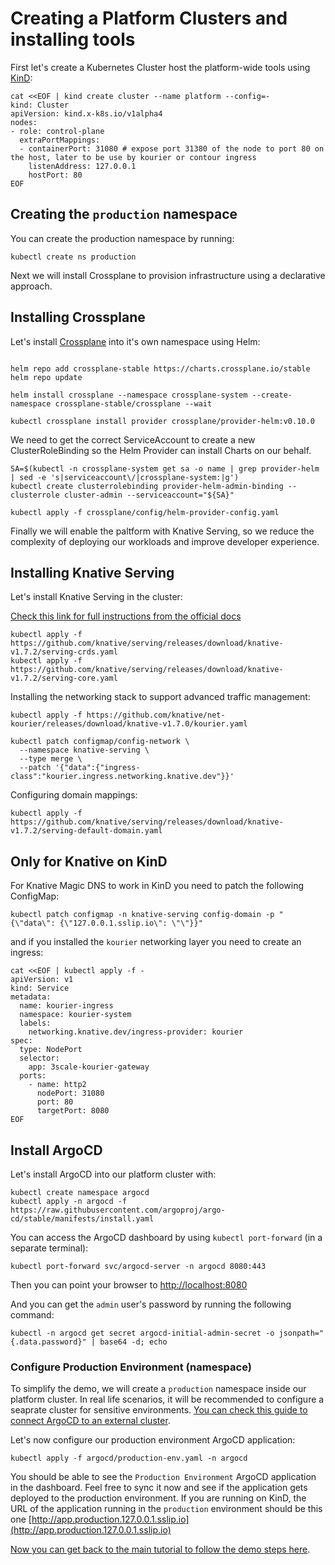 # Creating a Platform Clusters and installing tools

First let's create a Kubernetes Cluster host the platform-wide tools using [KinD](https://kind.sigs.k8s.io/):

```
cat <<EOF | kind create cluster --name platform --config=-
kind: Cluster
apiVersion: kind.x-k8s.io/v1alpha4
nodes:
- role: control-plane
  extraPortMappings:
  - containerPort: 31080 # expose port 31380 of the node to port 80 on the host, later to be use by kourier or contour ingress
    listenAddress: 127.0.0.1
    hostPort: 80
EOF
```

## Creating the `production` namespace

You can create the production namespace by running: 

```
kubectl create ns production
```

Next we will install Crossplane to provision infrastructure using a declarative approach.

## Installing Crossplane

Let's install [Crossplane](https://crossplane.io) into it's own namespace using Helm: 

```

helm repo add crossplane-stable https://charts.crossplane.io/stable
helm repo update

helm install crossplane --namespace crossplane-system --create-namespace crossplane-stable/crossplane --wait
```

```
kubectl crossplane install provider crossplane/provider-helm:v0.10.0
```

We need to get the correct ServiceAccount to create a new ClusterRoleBinding so the Helm Provider can install Charts on our behalf. 

```
SA=$(kubectl -n crossplane-system get sa -o name | grep provider-helm | sed -e 's|serviceaccount\/|crossplane-system:|g')
kubectl create clusterrolebinding provider-helm-admin-binding --clusterrole cluster-admin --serviceaccount="${SA}"
```

```
kubectl apply -f crossplane/config/helm-provider-config.yaml
```

Finally we will enable the paltform with Knative Serving, so we reduce the complexity of deploying our workloads and improve developer experience.

## Installing Knative Serving

Let's install Knative Serving in the cluster: 

[Check this link for full instructions from the official docs](https://knative.dev/docs/install/yaml-install/serving/install-serving-with-yaml/#prerequisites)

```
kubectl apply -f https://github.com/knative/serving/releases/download/knative-v1.7.2/serving-crds.yaml
kubectl apply -f https://github.com/knative/serving/releases/download/knative-v1.7.2/serving-core.yaml

```

Installing the networking stack to support advanced traffic management: 

```
kubectl apply -f https://github.com/knative/net-kourier/releases/download/knative-v1.7.0/kourier.yaml

```

```
kubectl patch configmap/config-network \
  --namespace knative-serving \
  --type merge \
  --patch '{"data":{"ingress-class":"kourier.ingress.networking.knative.dev"}}'

```

Configuring domain mappings: 

```
kubectl apply -f https://github.com/knative/serving/releases/download/knative-v1.7.2/serving-default-domain.yaml

```

## Only for Knative on KinD
For Knative Magic DNS to work in KinD you need to patch the following ConfigMap:

```
kubectl patch configmap -n knative-serving config-domain -p "{\"data\": {\"127.0.0.1.sslip.io\": \"\"}}"
```

and if you installed the `kourier` networking layer you need to create an ingress:

```
cat <<EOF | kubectl apply -f -
apiVersion: v1
kind: Service
metadata:
  name: kourier-ingress
  namespace: kourier-system
  labels:
    networking.knative.dev/ingress-provider: kourier
spec:
  type: NodePort
  selector:
    app: 3scale-kourier-gateway
  ports:
    - name: http2
      nodePort: 31080
      port: 80
      targetPort: 8080
EOF
```

## Install ArgoCD

Let's install ArgoCD into our platform cluster with: 

```
kubectl create namespace argocd
kubectl apply -n argocd -f https://raw.githubusercontent.com/argoproj/argo-cd/stable/manifests/install.yaml
```


You can access the ArgoCD dashboard by using `kubectl port-forward` (in a separate terminal):

```
kubectl port-forward svc/argocd-server -n argocd 8080:443
```

Then you can point your browser to [http://localhost:8080](http://localhost:8080)

And you can get the `admin` user's password by running the following command: 

```
kubectl -n argocd get secret argocd-initial-admin-secret -o jsonpath="{.data.password}" | base64 -d; echo
```

### Configure Production Environment (namespace)

To simplify the demo, we will create a `production` namespace inside our platform cluster. In real life scenarios, it will be recommended to configure a seaprate cluster for sensitive environments. [You can check this guide to connect ArgoCD to an external cluster](production-cluster.md).


Let's now configure our production environment ArgoCD application: 

```
kubectl apply -f argocd/production-env.yaml -n argocd
```

You should  be able to see the `Production Environment` ArgoCD application in the dashboard. Feel free to sync it now and see if the application gets deployed to the production environment. If you are running on KinD, the URL of the application running in the `production` environment should be this one [http://app.production.127.0.0.1.sslip.io](http://app.production.127.0.0.1.sslip.io)

[Now you can get back to the main tutorial to follow the demo steps here](README.md).